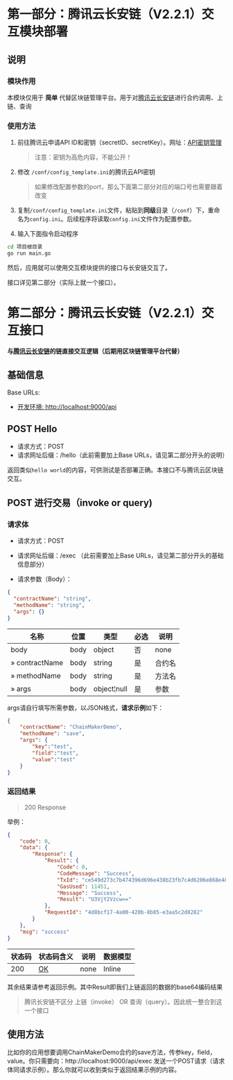 # 第一部分：腾讯云长安链（V2.2.1）交互模块部署

## 说明

### 模块作用

本模块仅用于 **简单** 代替区块链管理平台。用于对[腾讯云长安链](https://console.cloud.tencent.com/tbaas/chainmaker/chain/chainmaker-demo/basicInfo?chainId=1&demo=1)进行合约调用、上链、查询

### 使用方法

1. 前往腾讯云申请API ID和密钥（secretID、secretKey）。网址：[API密钥管理](https://console.cloud.tencent.com/cam/capi)

   > 注意：密钥为高危内容，不能公开！

2. 修改 `/conf/config_template.ini`的腾讯云API密钥

   > 如果修改配置参数的port，那么下面第二部分对应的端口号也需要跟着改变

3. 复制`/conf/config_template.ini`文件，粘贴到**同级**目录（`/conf`）下，重命名为`config.ini`。后续程序将读取`config.ini`文件作为配置参数。

4. 输入下面指令启动程序

```bash
cd 项目根目录
go run main.go
```

然后，应用就可以使用交互模块提供的接口与长安链交互了。

接口详见第二部分（实际上就一个接口）。



# 第二部分：腾讯云长安链（V2.2.1）交互接口



**与[腾讯云长安链](https://console.cloud.tencent.com/tbaas/chainmaker/chain/chainmaker-demo/basicInfo?chainId=1&demo=1)的链直接交互逻辑（后期用区块链管理平台代替）**

## 基础信息

Base URLs:

* <a href="http://localhost:9000/api">开发环境: http://localhost:9000/api</a>

## POST Hello

- 请求方式：POST 
- 请求网址后缀：/hello（此前需要加上Base URLs，请见第二部分开头的说明）

返回类似`hello world`的内容，可供测试是否部署正确。本接口不与腾讯云区块链交互。

## POST 进行交易（invoke or query)

### 请求体

- 请求方式：POST 
- 请求网址后缀：/exec （此前需要加上Base URLs，请见第二部分开头的基础信息部分）

- 请求参数（Body）：

```json
{
  "contractName": "string",
  "methodName": "string",
  "args": {}
}
```

|名称|位置|类型|必选|说明|
|---|---|---|---|---|
|body|body|object| 否 |none|
|» contractName|body|string| 是 |合约名|
|» methodName|body|string| 是 |方法名|
|» args|body|object¦null| 是 |参数|

args请自行填写所需参数，以JSON格式，**请求示例**如下：

```JSON
{
    "contractName": "ChainMakerDemo",
    "methodName": "save",
    "args": {
        "key":"test",
        "field":"test",
        "value":"test"
    }
}
```

### 返回结果

> 200 Response

举例：

```json
{
    "code": 0,
    "data": {
        "Response": {
            "Result": {
                "Code": 0,
                "CodeMessage": "Success",
                "TxId": "ce549d273c7b474396d696e438b23fb7c4d6206e868e48da8ede035f9bff3db0",
                "GasUsed": 11451,
                "Message": "Success",
                "Result": "U3VjY2Vzcw=="
            },
            "RequestId": "4d8bcf17-4a00-420b-8b85-e3aa5c2d8282"
        }
    },
    "msg": "success"
}
```

|状态码|状态码含义|说明|数据模型|
|---|---|---|---|
|200|[OK](https://tools.ietf.org/html/rfc7231#section-6.3.1)|none|Inline|

其余结果请参考返回示例。其中Result即我们上链返回的数据的base64编码结果

> 腾讯长安链不区分 上链（invoke） OR 查询（query）。因此统一整合到这一个接口

## 使用方法

比如你的应用想要调用ChainMakerDemo合约的save方法，传参key，field，value。你只需要向：http://localhost:9000/api/exec 发送一个POST请求（请求体同请求示例）。那么你就可以收到类似于返回结果示例的内容。

